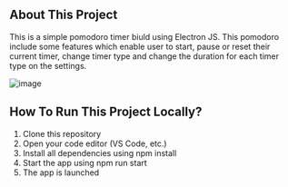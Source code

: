 ## About This Project
This is a simple pomodoro timer biuld using Electron JS.
This pomodoro include some features which enable user to start, pause or reset their current timer, change timer type and change the duration for each timer type on the settings.

![image](https://github.com/user-attachments/assets/fc929398-0c1d-48ce-a443-65ef91cb1336)

## How To Run This Project Locally?
1. Clone this repository
2. Open your code editor (VS Code, etc.)
3. Install all dependencies using npm install
4. Start the app using npm run start
5. The app is launched
